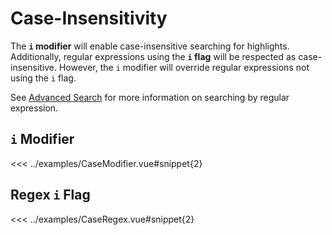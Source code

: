 # Case-Insensitivity

The **`i`&nbsp;modifier** will enable case-insensitive searching for highlights. Additionally, regular expressions using the **`i`&nbsp;flag** will be respected as case-insensitive. However, the `i`&nbsp;modifier will override regular expressions not using the `i`&nbsp;flag.

See [Advanced Search](./advanced-search.md) for more information on searching by regular expression.

## `i` Modifier

<<< ../examples/CaseModifier.vue#snippet{2}

<preview-container>
  <CaseModifier />
</preview-container>

## Regex `i` Flag

<<< ../examples/CaseRegex.vue#snippet{2}

<preview-container>
  <CaseRegex />
</preview-container>

<script setup>
import CaseModifier from '../examples/CaseModifier.vue';
import CaseRegex from '../examples/CaseRegex.vue';
</script>
